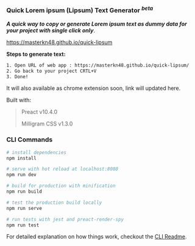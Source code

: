 ### Quick Lorem ipsum (Lipsum) Text Generator <sup>*beta*</sup>

***A quick way to copy or generate Lorem ipsum text as dummy data for your project with single click only***.

https://masterkn48.github.io/quick-lipsum

**Steps to generate text:**

```bash
1. Open URL of web app : https://masterkn48.github.io/quick-lipsum/
2. Go back to your project CRTL+V 
3. Done!
```

It will also available as chrome extension soon, link will updated here.

Built with: 

> Preact v10.4.0
>
> Milligram CSS v1.3.0

### CLI Commands

``` bash
# install dependencies
npm install

# serve with hot reload at localhost:8080
npm run dev

# build for production with minification
npm run build

# test the production build locally
npm run serve

# run tests with jest and preact-render-spy 
npm run test
```

For detailed explanation on how things work, checkout the [CLI Readme](https://github.com/developit/preact-cli/blob/master/README.md).
